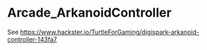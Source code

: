 # Arcade_ArkanoidController
See https://www.hackster.io/TurtleForGaming/digispark-arkanoid-controller-143fa7
